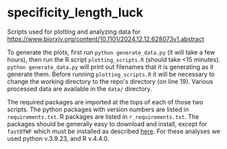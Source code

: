 # specificity_length_luck
 Scripts used for plotting and analyzing data for https://www.biorxiv.org/content/10.1101/2024.12.12.628073v1.abstract



To generate the plots, first run `python generate_data.py` (it will take a few hours), then run the R script `plotting_scripts.R` (should take <15 minutes).  `python generate_data.py` will print out filenames that it is generating as it generate them. Before running `plotting_scripts.R` it will be necessary to change the working directory to the repo's directory (on line 19).   Various processed data are available in the `data/` directory.

The required packages are imported at the tops of each of those two scripts.  The python packages with version numbers are listed in `requirements.txt`.  R packages are listed in `r_requirements.txt`. The packages should be generally easy to download and install, except for `fastDTWF` which must be installed as described [here](https://github.com/jeffspence/fastDTWF).  For these analyses we used python v.3.9.23, and R v.4.4.0. 
